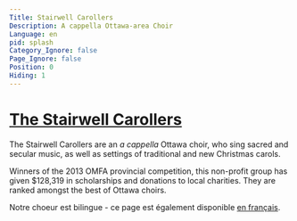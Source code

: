 ```yaml
---
Title: Stairwell Carollers
Description: A cappella Ottawa-area Choir
Language: en
pid: splash
Category_Ignore: false
Page_Ignore: false
Position: 0
Hiding: 1
---
```


<div class="jumbotron">
  <h1><a href="%base_url%/?about" >The Stairwell Carollers</a></h1>
  <p>	The Stairwell Carollers are an <i>a cappella</i> Ottawa choir, who sing
	sacred and secular music, as well as settings of
	traditional and new Christmas carols.</p>
  <p>Winners of the 2013 OMFA provincial competition,
	this non-profit group has given $128,319
	in scholarships and donations to local charities.
	They are ranked amongst the best of Ottawa choirs.</p>
  <p>Notre choeur est bilingue - ce page est également disponible <a href="%base_url%/?accueil">en français</a>.</p>
</div>
<div class="container">
  <div id="main_area">
    <!-- Slider -->
    <div class="row">
      <div class="col-xs-12" id="slider">
        <!-- Top part of the slider -->
        <div class="row">
          <div class="col-sm-4" id="carousel-text"></div> <!-- This "empty" div gets filled with the text below -->
          <div id="slide-content" style="display: none;">
            <div id="slide-content-0">
              <h2>Auditions</h2>
			  <p>The Stairwell Carollers will hold <a href="%base_url%/?auditions">auditions
				  for new members in August</a></p>
            </div>

            <div id="slide-content-1">
              <h2>Charity</h2>
              <p>The Stairwell Carollers raises money for
				<a href="%base_url%/?Charity/Charities">charities</a> and
				<a href="%base_url%/?Charity/Scholarships">scholarships</a>.</p>
            </div>

            <div id="slide-content-2">
              <h2>CDs</h2>
              <p>The Stairwell Carollers'
				<a href="%base_url%/?CDs/o-magnum-mysterium-en">latest CD</a>
				is now on sale!</p>
            </div>

            <div id="slide-content-3">
              <h2>Concerts</h2>
              <p>The Stairwell Carollers' sing concerts at
				<a href="%base_url%/?Concerts/Christmas-Season">Christmas</a>
				and in the spring.</p>
            </div>
          </div>
          <div class="col-sm-8" id="carousel-bounding-box">
            <div class="carousel" id="myCarousel" >
              <!-- Carousel items -->
              <div class="carousel-inner">
                <div class="active item" data-slide-number="0">
                  <img src="assets/SCinRideauChapel-carousel.jpg"></div>

                <div class="item" data-slide-number="1">
                  <img src="assets/Immigrant Services-carousel.jpg"></div>

                <div class="item" data-slide-number="2">
                  <img src="assets/OMagnumMysterium-cover-carousel.jpg"></div>

                <div class="item" data-slide-number="3">
                  <img src="assets/Spring Concert 2016 - Almonte-carousel.jpg"></div>

              </div><!-- Carousel nav -->
              <a class="left carousel-control" href="#myCarousel" role="button" data-slide="prev">
                <span class="glyphicon glyphicon-chevron-left"></span></a>
              <a class="right carousel-control" href="#myCarousel" role="button" data-slide="next">
                <span class="glyphicon glyphicon-chevron-right"></span></a>
            </div>
          </div>
        </div>
      </div>
    </div><!--/Slider-->
  </div>
</div>
